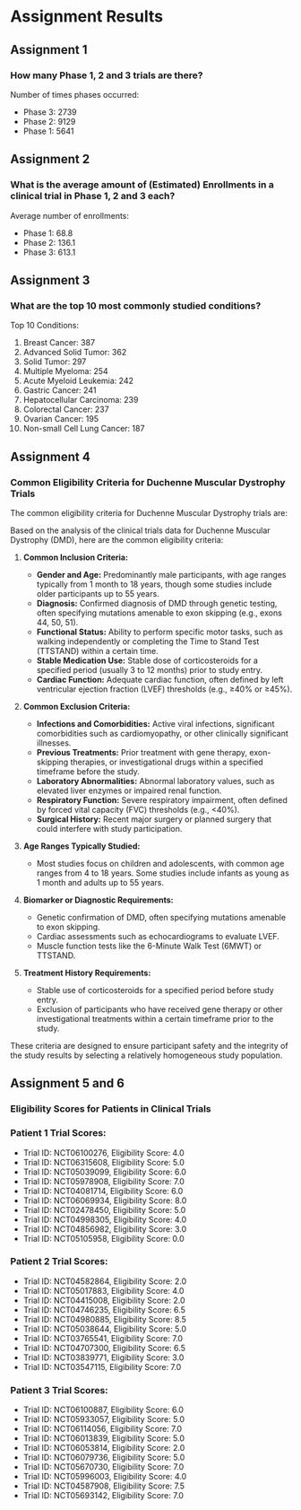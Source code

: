 # Assignment Results

## Assignment 1

### How many Phase 1, 2 and 3 trials are there?

Number of times phases occurred:

- Phase 3: 2739
- Phase 2: 9129
- Phase 1: 5641

## Assignment 2

### What is the average amount of (Estimated) Enrollments in a clinical trial in Phase 1, 2 and 3 each?

Average number of enrollments:
 - Phase 1: 68.8
 - Phase 2: 136.1
 - Phase 3: 613.1
## Assignment 3

### What are the top 10 most commonly studied conditions?

Top 10 Conditions:

1. Breast Cancer: 387
2. Advanced Solid Tumor: 362
3. Solid Tumor: 297
4. Multiple Myeloma: 254
5. Acute Myeloid Leukemia: 242
6. Gastric Cancer: 241
7. Hepatocellular Carcinoma: 239
8. Colorectal Cancer: 237
9. Ovarian Cancer: 195
10. Non-small Cell Lung Cancer: 187
## Assignment 4

### Common Eligibility Criteria for Duchenne Muscular Dystrophy Trials

The common eligibility criteria for Duchenne Muscular Dystrophy trials are:

Based on the analysis of the clinical trials data for Duchenne Muscular Dystrophy (DMD), here are the common eligibility criteria:

1. **Common Inclusion Criteria:**
   - **Gender and Age:** Predominantly male participants, with age ranges typically from 1 month to 18 years, though some studies include older participants up to 55 years.
   - **Diagnosis:** Confirmed diagnosis of DMD through genetic testing, often specifying mutations amenable to exon skipping (e.g., exons 44, 50, 51).
   - **Functional Status:** Ability to perform specific motor tasks, such as walking independently or completing the Time to Stand Test (TTSTAND) within a certain time.
   - **Stable Medication Use:** Stable dose of corticosteroids for a specified period (usually 3 to 12 months) prior to study entry.
   - **Cardiac Function:** Adequate cardiac function, often defined by left ventricular ejection fraction (LVEF) thresholds (e.g., ≥40% or ≥45%).

2. **Common Exclusion Criteria:**
   - **Infections and Comorbidities:** Active viral infections, significant comorbidities such as cardiomyopathy, or other clinically significant illnesses.
   - **Previous Treatments:** Prior treatment with gene therapy, exon-skipping therapies, or investigational drugs within a specified timeframe before the study.
   - **Laboratory Abnormalities:** Abnormal laboratory values, such as elevated liver enzymes or impaired renal function.
   - **Respiratory Function:** Severe respiratory impairment, often defined by forced vital capacity (FVC) thresholds (e.g., <40%).
   - **Surgical History:** Recent major surgery or planned surgery that could interfere with study participation.

3. **Age Ranges Typically Studied:**
   - Most studies focus on children and adolescents, with common age ranges from 4 to 18 years. Some studies include infants as young as 1 month and adults up to 55 years.

4. **Biomarker or Diagnostic Requirements:**
   - Genetic confirmation of DMD, often specifying mutations amenable to exon skipping.
   - Cardiac assessments such as echocardiograms to evaluate LVEF.
   - Muscle function tests like the 6-Minute Walk Test (6MWT) or TTSTAND.

5. **Treatment History Requirements:**
   - Stable use of corticosteroids for a specified period before study entry.
   - Exclusion of participants who have received gene therapy or other investigational treatments within a certain timeframe prior to the study.

These criteria are designed to ensure participant safety and the integrity of the study results by selecting a relatively homogeneous study population.

## Assignment 5 and 6

### Eligibility Scores for Patients in Clinical Trials

### Patient 1 Trial Scores:

- Trial ID: NCT06100276, Eligibility Score: 4.0
- Trial ID: NCT06315608, Eligibility Score: 5.0
- Trial ID: NCT05039099, Eligibility Score: 6.0
- Trial ID: NCT05978908, Eligibility Score: 7.0
- Trial ID: NCT04081714, Eligibility Score: 6.0
- Trial ID: NCT06069934, Eligibility Score: 8.0
- Trial ID: NCT02478450, Eligibility Score: 5.0
- Trial ID: NCT04998305, Eligibility Score: 4.0
- Trial ID: NCT04856982, Eligibility Score: 3.0
- Trial ID: NCT05105958, Eligibility Score: 0.0

### Patient 2 Trial Scores:

- Trial ID: NCT04582864, Eligibility Score: 2.0
- Trial ID: NCT05017883, Eligibility Score: 4.0
- Trial ID: NCT04415008, Eligibility Score: 2.0
- Trial ID: NCT04746235, Eligibility Score: 6.5
- Trial ID: NCT04980885, Eligibility Score: 8.5
- Trial ID: NCT05038644, Eligibility Score: 5.0
- Trial ID: NCT03765541, Eligibility Score: 7.0
- Trial ID: NCT04707300, Eligibility Score: 6.5
- Trial ID: NCT03839771, Eligibility Score: 3.0
- Trial ID: NCT03547115, Eligibility Score: 7.0

### Patient 3 Trial Scores:

- Trial ID: NCT06100887, Eligibility Score: 6.0
- Trial ID: NCT05933057, Eligibility Score: 5.0
- Trial ID: NCT06114056, Eligibility Score: 7.0
- Trial ID: NCT06013839, Eligibility Score: 5.0
- Trial ID: NCT06053814, Eligibility Score: 2.0
- Trial ID: NCT06079736, Eligibility Score: 5.0
- Trial ID: NCT05670730, Eligibility Score: 7.0
- Trial ID: NCT05996003, Eligibility Score: 4.0
- Trial ID: NCT04587908, Eligibility Score: 7.5
- Trial ID: NCT05693142, Eligibility Score: 7.0

